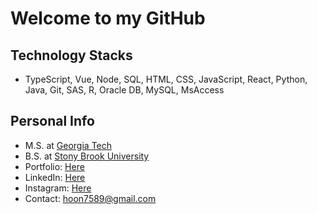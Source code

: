 # Welcome to my GitHub

## Technology Stacks
- TypeScript, Vue, Node, SQL, HTML, CSS, JavaScript, React, Python, Java, Git, SAS, R, Oracle DB, MySQL, MsAccess

## Personal Info
- M.S. at <a href="https://www.gatech.edu/">Georgia Tech</a>
- B.S. at <a href="https://www.stonybrook.edu/">Stony Brook University</a>
- Portfolio: <a href="https://jfloww.vercel.app">Here</a><br>
- LinkedIn: <a href="https://www.linkedin.com/in/jfloww/">Here</a> <br>
- Instagram: <a href="https://www.instagram.com/jaehoon_jung98/">Here</a><br>
- Contact: hoon7589@gmail.com <br>
<!--- Blog: <a href="https://jfloww.github.io/">Here</a> <br>-->


<!-- [![GitHub Streak](https://streak-stats.demolab.com/?user=jfloww&theme=algolia)](https://git.io/streak-stats) -->
<!--[![Top Langs](https://github-readme-stats.vercel.app/api/top-langs/?username=jfloww&&theme=algolia)](https://github.com/anuraghazra/github-readme-stats)-->
